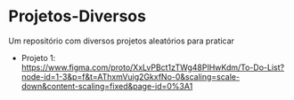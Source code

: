 # Projetos-Diversos
 Um repositório com diversos projetos aleatórios para praticar


- Projeto 1: https://www.figma.com/proto/XxLvPBct1zTWg48PIHwKdm/To-Do-List?node-id=1-3&p=f&t=AThxmVuig2GkxfNo-0&scaling=scale-down&content-scaling=fixed&page-id=0%3A1